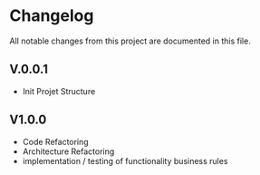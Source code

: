 # Changelog
All notable changes from this project are documented in this file.

## V.0.0.1 
- Init Projet Structure 

## V1.0.0
- Code Refactoring
- Architecture Refactoring 
- implementation / testing  of functionality business rules
